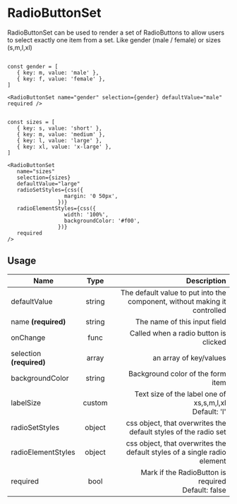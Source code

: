 <!-- 
This is an auto-generated markdown. 
You can change it in "src/molecules/RadioButtonSet.jsx" and run build:docs to update this file.
-->
# RadioButtonSet
RadioButtonSet can be used to render a set of RadioButtons to allow users to select exactly one item from a set.
Like gender (male / female) or sizes (s,m,l,xl)

```example

const gender = [
   { key: m, value: 'male' },
   { key: f, value: 'female' },
]

<RadioButtonSet name="gender" selection={gender} defaultValue="male" required />


const sizes = [
   { key: s, value: 'short' },
   { key: m, value: 'medium' },
   { key: l, value: 'large' },
   { key: xl, value: 'x-large' },
]

<RadioButtonSet
   name="sizes"
   selection={sizes}
   defaultValue="large"
   radioSetStyles={css({
                  margin: '0 50px',
                })}
   radioElementStyles={css({
                  width: '100%',
                  backgroundColor: '#f00',
                })}
   required
/>
```
## Usage
| Name        | Type           | Description  |
| ----------- |:--------------:| ------------:|
|defaultValue|string|The default value to put into the component, without making it controlled
|name **(required)**|string|The name of this input field
|onChange|func|Called when a radio button is clicked
|selection **(required)**|array|an array of key/values
|backgroundColor|string|Background color of the form item
|labelSize|custom|Text size of the label one of xs,s,m,l,xl<br>Default: 'l'
|radioSetStyles|object|css object, that overwrites the default styles of the radio set
|radioElementStyles|object|css object, that overwrites the default styles of a single radio element
|required|bool|Mark if the RadioButton is required<br>Default: false
